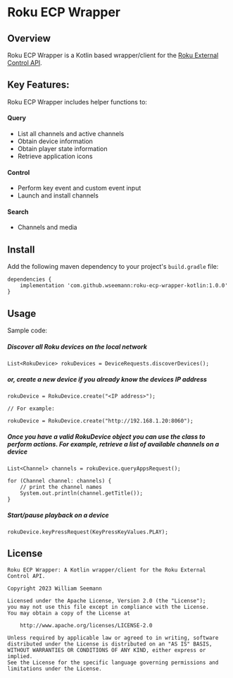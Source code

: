 Roku ECP Wrapper
============================

Overview
--------

Roku ECP Wrapper is a Kotlin based wrapper/client for the [Roku External Control API](https://developer.roku.com/docs/developer-program/dev-tools/external-control-api.md).

Key Features:
--------

Roku ECP Wrapper includes helper functions to:

#### Query
* List all channels and active channels
* Obtain device information
* Obtain player state information
* Retrieve application icons

#### Control
* Perform key event and custom event input
* Launch and install channels

#### Search
* Channels and media

Install
--------

Add the following maven dependency to your project's `build.gradle` file:

    dependencies {
        implementation 'com.github.wseemann:roku-ecp-wrapper-kotlin:1.0.0'
    }


Usage
------------

Sample code:

##### Discover all Roku devices on the local network

    List<RokuDevice> rokuDevices = DeviceRequests.discoverDevices();

##### or, create a new device if you already know the devices IP address

    rokuDevice = RokuDevice.create("<IP address>");
    
    // For example:
    
    rokuDevice = RokuDevice.create("http://192.168.1.20:8060");

##### Once you have a valid RokuDevice object you can use the class to perform actions. For example, retrieve a list of available channels on a device

    List<Channel> channels = rokuDevice.queryAppsRequest();
		
    for (Channel channel: channels) {
        // print the channel names
        System.out.println(channel.getTitle());
    }

##### Start/pause playback on a device

    rokuDevice.keyPressRequest(KeyPressKeyValues.PLAY);

License
------------

```
Roku ECP Wrapper: A Kotlin wrapper/client for the Roku External Control API.

Copyright 2023 William Seemann

Licensed under the Apache License, Version 2.0 (the "License");
you may not use this file except in compliance with the License.
You may obtain a copy of the License at

    http://www.apache.org/licenses/LICENSE-2.0

Unless required by applicable law or agreed to in writing, software
distributed under the License is distributed on an "AS IS" BASIS,
WITHOUT WARRANTIES OR CONDITIONS OF ANY KIND, either express or implied.
See the License for the specific language governing permissions and
limitations under the License.
